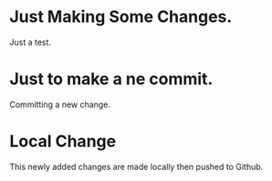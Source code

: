 # Just Making Some Changes.

Just a test.


# Just to make a ne commit.

Committing a new change.


# Local Change

This newly added changes are made locally then pushed to Github.